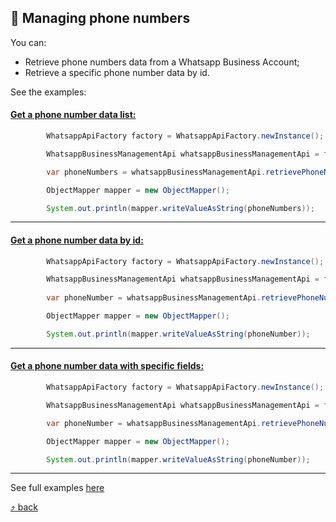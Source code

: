 ## :scroll: Managing phone numbers

You can:
- Retrieve phone numbers data from a Whatsapp Business Account;
- Retrieve a specific phone number data by id.

See the examples:

#### [Get a phone number data list:](https://github.com/harmonyzhang/whatsapp-business-java-api/blob/main/src/test/java/com/whatsapp/api/examples/RetrievePhoneNumberExample.java)

```java
        WhatsappApiFactory factory = WhatsappApiFactory.newInstance();

        WhatsappBusinessManagementApi whatsappBusinessManagementApi = factory.newBusinessManagementApi(TestConstants.TOKEN);

        var phoneNumbers = whatsappBusinessManagementApi.retrievePhoneNumbers(TestConstants.WABA_ID);

        ObjectMapper mapper = new ObjectMapper();

        System.out.println(mapper.writeValueAsString(phoneNumbers));
```

---

#### [Get a phone number data by id:](https://github.com/harmonyzhang/whatsapp-business-java-api/blob/main/src/test/java/com/whatsapp/api/examples/RetrievePhoneNumberExample.java)

```java
        WhatsappApiFactory factory = WhatsappApiFactory.newInstance();

        WhatsappBusinessManagementApi whatsappBusinessManagementApi = factory.newBusinessManagementApi(TestConstants.TOKEN);
        
        var phoneNumber = whatsappBusinessManagementApi.retrievePhoneNumber(TestConstants.PHONE_NUMBER_ID);

        ObjectMapper mapper = new ObjectMapper();

        System.out.println(mapper.writeValueAsString(phoneNumber));
```

---

#### [Get a phone number data with specific fields:](https://github.com/harmonyzhang/whatsapp-business-java-api/blob/main/src/test/java/com/whatsapp/api/examples/RetrievePhoneNumberExample.java)

```java
        WhatsappApiFactory factory = WhatsappApiFactory.newInstance();

        WhatsappBusinessManagementApi whatsappBusinessManagementApi = factory.newBusinessManagementApi(TestConstants.TOKEN);

        var phoneNumber = whatsappBusinessManagementApi.retrievePhoneNumber(TestConstants.PHONE_NUMBER_ID, "name_status", "verified_name");

        ObjectMapper mapper = new ObjectMapper();

        System.out.println(mapper.writeValueAsString(phoneNumber));
```
---
See full examples [here](https://github.com/harmonyzhang/whatsapp-business-java-api/blob/main/src/test/java/com/whatsapp/api/examples/RetrievePhoneNumberExample.java)

[:arrow_heading_up: back](../README.md#link-links)
